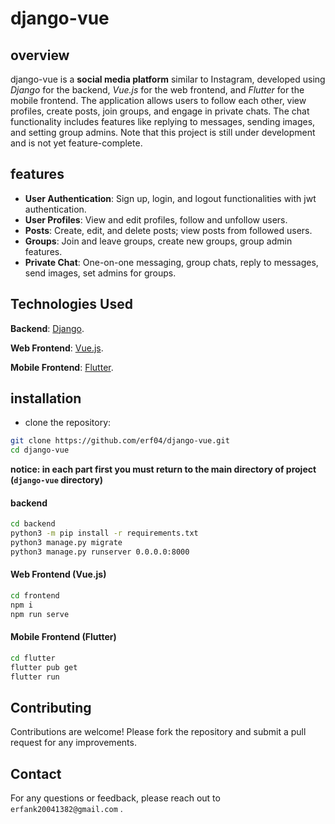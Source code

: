 # django-vue 
## overview
django-vue is a **social media platform** similar to Instagram, developed using *Django* for the backend, *Vue.js* for the web frontend, and *Flutter* for the mobile frontend. The application allows users to follow each other, view profiles, create posts, join groups, and engage in private chats. The chat functionality includes features like replying to messages, sending images, and setting group admins. Note that this project is still under development and is not yet feature-complete.

## features 
+ **User Authentication**: Sign up, login, and logout functionalities with jwt authentication.
+ **User Profiles**: View and edit profiles, follow and unfollow users.
+ **Posts**: Create, edit, and delete posts; view posts from followed users.
+ **Groups**: Join and leave groups, create new groups, group admin features.
+ **Private Chat**: One-on-one messaging, group chats, reply to messages, send images, set admins for groups.

## Technologies Used
**Backend**: [Django](https://docs.djangoproject.com/en/5.0/).

**Web Frontend**: [Vue.js](https://vuejs.org/guide/introduction.html).

**Mobile Frontend**: [Flutter](https://docs.flutter.dev/).

## installation

+ clone the repository:

``` bash 
git clone https://github.com/erf04/django-vue.git
cd django-vue
```
**notice: in each part first you must return to the main directory of project (`django-vue` directory)**
#### backend
```bash
cd backend
python3 -m pip install -r requirements.txt
python3 manage.py migrate
python3 manage.py runserver 0.0.0.0:8000
```

#### Web Frontend (Vue.js)

```bash
cd frontend
npm i
npm run serve
```

#### Mobile Frontend (Flutter)
```bash
cd flutter
flutter pub get
flutter run
```

## Contributing
Contributions are welcome! Please fork the repository and submit a pull request for any improvements.

## Contact
For any questions or feedback, please reach out to `erfank20041382@gmail.com` .
